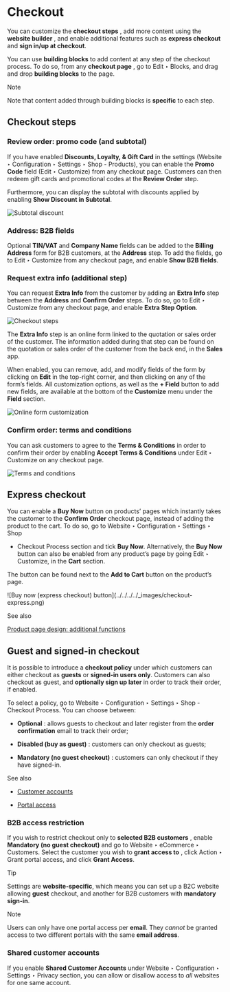 # Checkout

You can customize the **checkout steps** , add more content using the
**website builder** , and enable additional features such as **express
checkout** and **sign in/up at checkout**.

You can use **building blocks** to add content at any step of the checkout
process. To do so, from any **checkout page** , go to Edit ‣ Blocks, and drag
and drop **building blocks** to the page.

<div class="alert alert-primary">
<p class="alert-title">
Note</p><p>Note that content added through building blocks is <b>specific</b> to each step.</p>
</div>

## Checkout steps

### Review order: promo code (and subtotal)

If you have enabled **Discounts, Loyalty, & Gift Card** in the settings
(Website ‣ Configuration ‣ Settings ‣ Shop - Products), you can enable the
**Promo Code** field (Edit ‣ Customize) from any checkout page. Customers can
then redeem gift cards and promotional codes at the **Review Order** step.

Furthermore, you can display the subtotal with discounts applied by enabling
**Show Discount in Subtotal**.

![Subtotal discount](../../../../_images/checkout-subtotal.png)

### Address: B2B fields

Optional **TIN/VAT** and **Company Name** fields can be added to the **Billing
Address** form for B2B customers, at the **Address** step. To add the fields,
go to Edit ‣ Customize from any checkout page, and enable **Show B2B fields**.

### Request extra info (additional step)

You can request **Extra Info** from the customer by adding an **Extra Info**
step between the **Address** and **Confirm Order** steps. To do so, go to Edit
‣ Customize from any checkout page, and enable **Extra Step Option**.

![Checkout steps](../../../../_images/checkout-steps.png)

The **Extra Info** step is an online form linked to the quotation or sales
order of the customer. The information added during that step can be found on
the quotation or sales order of the customer from the back end, in the
**Sales** app.

When enabled, you can remove, add, and modify fields of the form by clicking
on **Edit** in the top-right corner, and then clicking on any of the form’s
fields. All customization options, as well as the **\+ Field** button to add
new fields, are available at the bottom of the **Customize** menu under the
**Field** section.

![Online form customization](../../../../_images/checkout-form.png)

### Confirm order: terms and conditions

You can ask customers to agree to the **Terms & Conditions** in order to
confirm their order by enabling **Accept Terms & Conditions** under Edit ‣
Customize on any checkout page.

![Terms and conditions](../../../../_images/checkout-terms.png)

## Express checkout

You can enable a **Buy Now** button on products’ pages which instantly takes
the customer to the **Confirm Order** checkout page, instead of adding the
product to the cart. To do so, go to Website ‣ Configuration ‣ Settings ‣ Shop
- Checkout Process section and tick **Buy Now**. Alternatively, the **Buy
Now** button can also be enabled from any product’s page by going Edit ‣
Customize, in the **Cart** section.

The button can be found next to the **Add to Cart** button on the product’s
page.

![Buy now \(express checkout\) button](../../../../_images/checkout-
express.png) <div class="alert alert-secondary">
<p class="alert-title">
See also</p><p><a href="../managing_products/products#ecommerce-functions"><span class="std std-ref">Product page design: additional functions</span></a></p>
</div>

## Guest and signed-in checkout

It is possible to introduce a **checkout policy** under which customers can
either checkout as **guests** or **signed-in users only**. Customers can also
checkout as guest, and **optionally sign up later** in order to track their
order, if enabled.

To select a policy, go to Website ‣ Configuration ‣ Settings ‣ Shop - Checkout
Process. You can choose between:

  * **Optional** : allows guests to checkout and later register from the **order confirmation** email to track their order;

  * **Disabled (buy as guest)** : customers can only checkout as guests;

  * **Mandatory (no guest checkout)** : customers can only checkout if they have signed-in.

<div class="alert alert-secondary">
<p class="alert-title">
See also</p><ul>
<li><p><a href="../ecommerce_management/customer_accounts">Customer accounts</a></p></li>
<li><p><a href="../../../general/users/portal">Portal access</a></p></li>
</ul>
</div>

### B2B access restriction

If you wish to restrict checkout only to **selected B2B customers** , enable
**Mandatory (no guest checkout)** and go to Website ‣ eCommerce ‣ Customers.
Select the customer you wish to **grant access to** , click Action ‣ Grant
portal access, and click **Grant Access**.

<div class="alert alert-info">
<p class="alert-title">
Tip</p><p>Settings are <b>website-specific</b>, which means you can set up a B2C website allowing <b>guest</b>
checkout, and another for B2B customers with <b>mandatory sign-in</b>.</p>
</div> <div class="alert alert-primary">
<p class="alert-title">
Note</p><p>Users can only have one portal access per <b>email</b>. They <em>cannot</em> be granted access to two
different portals with the same <b>email address</b>.</p>
</div>

### Shared customer accounts

If you enable **Shared Customer Accounts** under Website ‣ Configuration ‣
Settings ‣ Privacy section, you can allow or disallow access to _all_ websites
for one same account.

